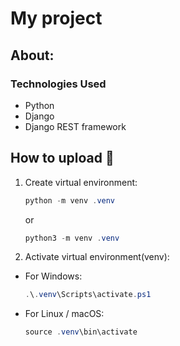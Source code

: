 # My project

## About:
### Technologies Used

- Python
- Django
- Django REST framework

## How to upload :hammer:

1. Create virtual environment:
   ```powershell
   python -m venv .venv
   ```
   or
   ```powershell
   python3 -m venv .venv
   ```

2. Activate virtual environment(venv):
+ For Windows:
  ```powershell
  .\.venv\Scripts\activate.ps1    
  ```
+ For Linux / macOS:
  ```powershell
  source .venv\bin\activate